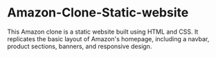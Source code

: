 # Amazon-Clone-Static-website
This Amazon clone is a static website built using HTML and CSS. It replicates the basic layout of Amazon's homepage, including a navbar, product sections, banners, and responsive design.

